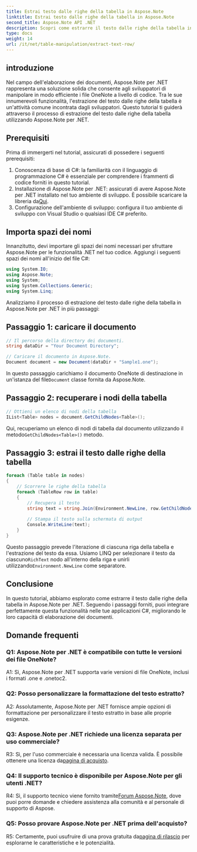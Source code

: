 ```yaml
---
title: Estrai testo dalle righe della tabella in Aspose.Note
linktitle: Estrai testo dalle righe della tabella in Aspose.Note
second_title: Aspose.Note API .NET
description: Scopri come estrarre il testo dalle righe della tabella in Aspose.Note per .NET con questo tutorial completo.
type: docs
weight: 14
url: /it/net/table-manipulation/extract-text-row/
---
```

## introduzione

Nel campo dell'elaborazione dei documenti, Aspose.Note per .NET rappresenta una soluzione solida che consente agli sviluppatori di manipolare in modo efficiente i file OneNote a livello di codice. Tra le sue innumerevoli funzionalità, l'estrazione del testo dalle righe della tabella è un'attività comune incontrata dagli sviluppatori. Questo tutorial ti guiderà attraverso il processo di estrazione del testo dalle righe della tabella utilizzando Aspose.Note per .NET.

## Prerequisiti

Prima di immergerti nel tutorial, assicurati di possedere i seguenti prerequisiti:

1. Conoscenza di base di C#: la familiarità con il linguaggio di programmazione C# è essenziale per comprendere i frammenti di codice forniti in questo tutorial.
2.  Installazione di Aspose.Note per .NET: assicurati di avere Aspose.Note per .NET installato nel tuo ambiente di sviluppo. È possibile scaricare la libreria da[Qui](https://releases.aspose.com/note/net/).
3. Configurazione dell'ambiente di sviluppo: configura il tuo ambiente di sviluppo con Visual Studio o qualsiasi IDE C# preferito.

## Importa spazi dei nomi

Innanzitutto, devi importare gli spazi dei nomi necessari per sfruttare Aspose.Note per le funzionalità .NET nel tuo codice. Aggiungi i seguenti spazi dei nomi all'inizio del file C#:

```csharp
using System.IO;
using Aspose.Note;
using System;
using System.Collections.Generic;
using System.Linq;
```

Analizziamo il processo di estrazione del testo dalle righe della tabella in Aspose.Note per .NET in più passaggi:

## Passaggio 1: caricare il documento

```csharp
// Il percorso della directory dei documenti.
string dataDir = "Your Document Directory";

// Caricare il documento in Aspose.Note.
Document document = new Document(dataDir + "Sample1.one");
```

 In questo passaggio carichiamo il documento OneNote di destinazione in un'istanza del file`Document` classe fornita da Aspose.Note.

## Passaggio 2: recuperare i nodi della tabella

```csharp
// Ottieni un elenco di nodi della tabella
IList<Table> nodes = document.GetChildNodes<Table>();
```

 Qui, recuperiamo un elenco di nodi di tabella dal documento utilizzando il metodo`GetChildNodes<Table>()` metodo.

## Passaggio 3: estrai il testo dalle righe della tabella

```csharp
foreach (Table table in nodes)
{
	// Scorrere le righe della tabella
	foreach (TableRow row in table)
	{
		// Recupera il testo
		string text = string.Join(Environment.NewLine, row.GetChildNodes<RichText>().Select(e => e.Text)) + Environment.NewLine;
   
		// Stampa il testo sulla schermata di output
		Console.WriteLine(text);
	}
}
```

 Questo passaggio prevede l'iterazione di ciascuna riga della tabella e l'estrazione del testo da essa. Usiamo LINQ per selezionare il testo da ciascuno`RichText` nodo all'interno della riga e unirli utilizzando`Environment.NewLine` come separatore.

## Conclusione

In questo tutorial, abbiamo esplorato come estrarre il testo dalle righe della tabella in Aspose.Note per .NET. Seguendo i passaggi forniti, puoi integrare perfettamente questa funzionalità nelle tue applicazioni C#, migliorando le loro capacità di elaborazione dei documenti.

## Domande frequenti

### Q1: Aspose.Note per .NET è compatibile con tutte le versioni dei file OneNote?

A1: Sì, Aspose.Note per .NET supporta varie versioni di file OneNote, inclusi i formati .one e .onetoc2.

### Q2: Posso personalizzare la formattazione del testo estratto?

A2: Assolutamente, Aspose.Note per .NET fornisce ampie opzioni di formattazione per personalizzare il testo estratto in base alle proprie esigenze.

### Q3: Aspose.Note per .NET richiede una licenza separata per uso commerciale?

 R3: Sì, per l'uso commerciale è necessaria una licenza valida. È possibile ottenere una licenza da[pagina di acquisto](https://purchase.aspose.com/buy).

### Q4: Il supporto tecnico è disponibile per Aspose.Note per gli utenti .NET?

 R4: Sì, il supporto tecnico viene fornito tramite[Forum Aspose.Note](https://forum.aspose.com/c/note/28), dove puoi porre domande e chiedere assistenza alla comunità e al personale di supporto di Aspose.

### Q5: Posso provare Aspose.Note per .NET prima dell'acquisto?

 R5: Certamente, puoi usufruire di una prova gratuita da[pagina di rilascio](https://releases.aspose.com/) per esplorarne le caratteristiche e le potenzialità.